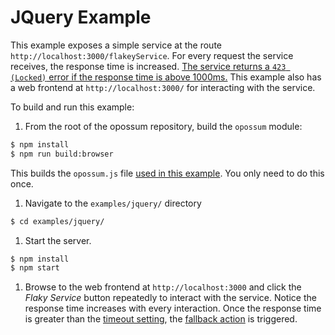 # JQuery Example

This example exposes a simple service at the route `http://localhost:3000/flakeyService`.
For every request the service receives, the response time is increased.
[The service returns a `423 (Locked)` error if the response time is above 1000ms.](https://github.com/nodeshift/opossum/blob/master/examples/jquery/index.js#L43-L46) This example also has a web frontend at `http://localhost:3000/` for interacting with the service.

To build and run this example:

1. From the root of the opossum repository, build the `opossum` module:
  ```sh
  $ npm install
  $ npm run build:browser
  ```
  This builds the `opossum.js` file [used in this example](https://github.com/nodeshift/opossum/blob/master/examples/jquery/index.js#L21). You only need to do this once.

1. Navigate to the `examples/jquery/` directory
  ```sh
  $ cd examples/jquery/
  ```

1. Start the server.
  ```sh
  $ npm install
  $ npm start
  ```

1. Browse to the web frontend at `http://localhost:3000` and click the _Flaky Service_ button repeatedly to interact with the service.
  Notice the response time increases with every interaction. Once the response time is greater than the [timeout setting](https://github.com/nodeshift/opossum/blob/master/examples/jquery/app.js#L16), the [fallback action](https://github.com/nodeshift/opossum/blob/master/examples/jquery/app.js#L23) is triggered.

